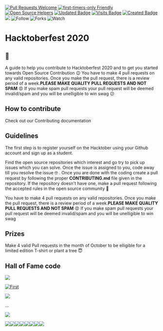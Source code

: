 [![Pull Requests Welcome](https://img.shields.io/badge/PRs-welcome-brightgreen.svg?style=flat)](http://makeapullrequest.com)
[![first-timers-only Friendly](https://img.shields.io/badge/first--timers--only-friendly-blue.svg)](http://www.firsttimersonly.com/)
[![Open Source Helpers](https://www.codetriage.com/freecodecamp/freecodecamp/badges/users.svg)](https://www.codetriage.com/freecodecamp/freecodecamp)
[![Updated Badge](https://badges.pufler.dev/updated/CMPN-CODECELL/Hacktoberfest2020?color=purple)](https://badges.pufler.dev)
[![Visits Badge](https://badges.pufler.dev/visits/CMPN-CODECELL/Hacktoberfest2020?color=red)](https://badges.pufler.dev)
[![Created Badge](https://badges.pufler.dev/created/CMPN-CODECELL/Hacktoberfest2020?color=blue)](https://badges.pufler.dev)
<a href="https://github.com/CMPN-CODECELL/Hacktoberfest2020" alt="Contributors">
        <img src="https://img.shields.io/github/contributors/badges/shields"></a>
![Follow](https://img.shields.io/github/followers/CMPN-CODECELL?label=Follow&style=social)
![Forks](https://img.shields.io/github/forks/CMPN-CODECELL/Hacktoberfest2020?label=Fork&style=social)
![Watch](https://img.shields.io/github/watchers/CMPN-CODECELL/Hacktoberfest2020?label=Watch&style=social)

# Hacktoberfest 2020
## :wave:
A guide to help you contribute to Hacktoberfest 2020 and to get you started towards Open Source Contribution :wink: 
You have to make 4 pull requests on any valid repositories. Once you make the pull request, there is a review period of a week.**PLEASE MAKE QUALITY PULL REQUESTS AND NOT SPAM** :rage:  If you make spam pull requests your pull request will be deemed invalid/spam and you will be unelligible to win swag :confused:

## How to contribute

Check out our Contributing documentation 

## Guidelines

The first step is to register yourself on the Hacktober using your Github account and sign up as a student.

Find the open source repositories which interest and go try to pick up issues which you can solve. Once the issue is assigned to you, code away till you resolve the issue :nerd_face: . Once you are done with the coding create a pull request by following the proper **CONTRIBUTING.md** file given in the repository. If the repository doesn't have one, make a pull request following the accepted rules in the open source community :hugs:

You have to make 4 pull requests on any valid repositories. Once you make the pull request, there is a review period of a week.**PLEASE MAKE QUALITY PULL REQUESTS AND NOT SPAM** :rage:  If you make spam pull requests your pull request will be deemed invalid/spam and you will be unelligible to win swag 


## Prizes
Make 4 valid Pull requests in the month of October to be elligible for a limited edition T-shirt or plant a tree :innocent:

## Hall of Fame code


[![](https://sourcerer.io/fame/AjayKhalsa/CMPN-CODECELL/Hacktoberfest2020/images/0)](https://sourcerer.io/AjayKhalsa/CMPN-CODECELL/Hacktoberfest2020/links/0)

[![First](https://sourcerer.io/fame/CMPN-CODECELL/CMPN-CODECELL/Hacktoberfest2020/images/0)](https://sourcerer.io/CMPN-CODECELL/CMPN-CODECELL/Hacktoberfest2020/links/0)



[![](https://sourcerer.io/fame/$USER/$OWNER/$REPO/images/0)](https://sourcerer.io/fame/$USER/$OWNER/$REPO/links/0)

...


[![](https://sourcerer.io/fame/$USER/$OWNER/$REPO/images/7)](https://sourcerer.io/fame/$USER/$OWNER/$REPO/links/7)

[![](https://sourcerer.io/fame/jaydulera/CMPN-CODECELL/Hacktoberfest2020/images/0)](https://sourcerer.io/fame/jaydulera/CMPN-CODECELL/Hacktoberfest2020/links/0)[![](https://sourcerer.io/fame/jaydulera/CMPN-CODECELL/Hacktoberfest2020/images/1)](https://sourcerer.io/fame/jaydulera/CMPN-CODECELL/Hacktoberfest2020/links/1)[![](https://sourcerer.io/fame/jaydulera/CMPN-CODECELL/Hacktoberfest2020/images/2)](https://sourcerer.io/fame/jaydulera/CMPN-CODECELL/Hacktoberfest2020/links/2)[![](https://sourcerer.io/fame/jaydulera/CMPN-CODECELL/Hacktoberfest2020/images/3)](https://sourcerer.io/fame/jaydulera/CMPN-CODECELL/Hacktoberfest2020/links/3)[![](https://sourcerer.io/fame/jaydulera/CMPN-CODECELL/Hacktoberfest2020/images/4)](https://sourcerer.io/fame/jaydulera/CMPN-CODECELL/Hacktoberfest2020/links/4)[![](https://sourcerer.io/fame/jaydulera/CMPN-CODECELL/Hacktoberfest2020/images/5)](https://sourcerer.io/fame/jaydulera/CMPN-CODECELL/Hacktoberfest2020/links/5)[![](https://sourcerer.io/fame/jaydulera/CMPN-CODECELL/Hacktoberfest2020/images/6)](https://sourcerer.io/fame/jaydulera/CMPN-CODECELL/Hacktoberfest2020/links/6)[![](https://sourcerer.io/fame/jaydulera/CMPN-CODECELL/Hacktoberfest2020/images/7)](https://sourcerer.io/fame/jaydulera/CMPN-CODECELL/Hacktoberfest2020/links/7)
